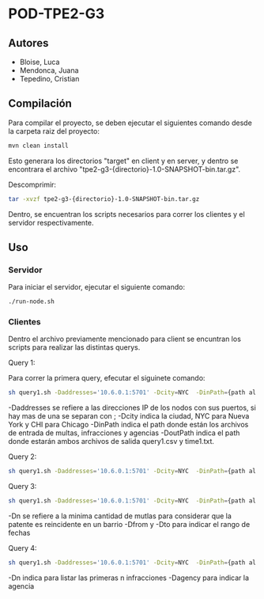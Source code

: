 # POD-TPE2-G3

## Autores

- Bloise, Luca
- Mendonca, Juana
- Tepedino, Cristian

## Compilación

Para compilar el proyecto, se deben ejecutar el siguientes comando desde la carpeta raiz del proyecto:

```bash
mvn clean install
```

Esto generara los directorios "target" en client y en server, y dentro se encontrara el archivo "tpe2-g3-{directorio}-1.0-SNAPSHOT-bin.tar.gz". 

Descomprimir:

```bash
tar -xvzf tpe2-g3-{directorio}-1.0-SNAPSHOT-bin.tar.gz
```
Dentro, se encuentran los scripts necesarios para correr los clientes y el servidor respectivamente.

## Uso

### Servidor

Para iniciar el servidor, ejecutar el siguiente comando:

```bash
./run-node.sh
```

### Clientes

Dentro el archivo previamente mencionado para client se encuntran los scripts para realizar las distintas querys. 

Query 1:

Para correr la primera query, efecutar el siguinete comando:

```bash
sh query1.sh -Daddresses='10.6.0.1:5701' -Dcity=NYC  -DinPath={path al directorio} -DoutPath={path al directorio}
```

-Daddresses se refiere a las direcciones IP de los nodos con sus puertos, si hay mas de una se separan con ;
-Dcity indica la ciudad, NYC para Nueva York y CHI para Chicago
-DinPath indica el path donde están los archivos de entrada de multas, infracciones y agencias
-DoutPath indica el path donde estarán ambos archivos de salida query1.csv y time1.txt. 

Query 2:

```bash
sh query1.sh -Daddresses='10.6.0.1:5701' -Dcity=NYC  -DinPath={path al directorio} -DoutPath={path al directorio}
```

Query 3:

```bash
sh query1.sh -Daddresses='10.6.0.1:5701' -Dcity=NYC  -DinPath={path al directorio} -DoutPath={path al directorio} -Dn=2 -Dfrom=01/01/2021 -Dto=31/12/2021
```
-Dn se refiere a la minima cantidad de mutlas para considerar que la patente es reincidente en un barrio
-Dfrom y -Dto para indicar el rango de fechas


Query 4:

```bash
sh query1.sh -Daddresses='10.6.0.1:5701' -Dcity=NYC  -DinPath={path al directorio} -DoutPath={path al directorio} -Dn=3 -Dagency=DEPARTMENT_OF_TRANSPORTATION
```

-Dn indica para listar las primeras n infracciones
-Dagency para indicar la agencia
